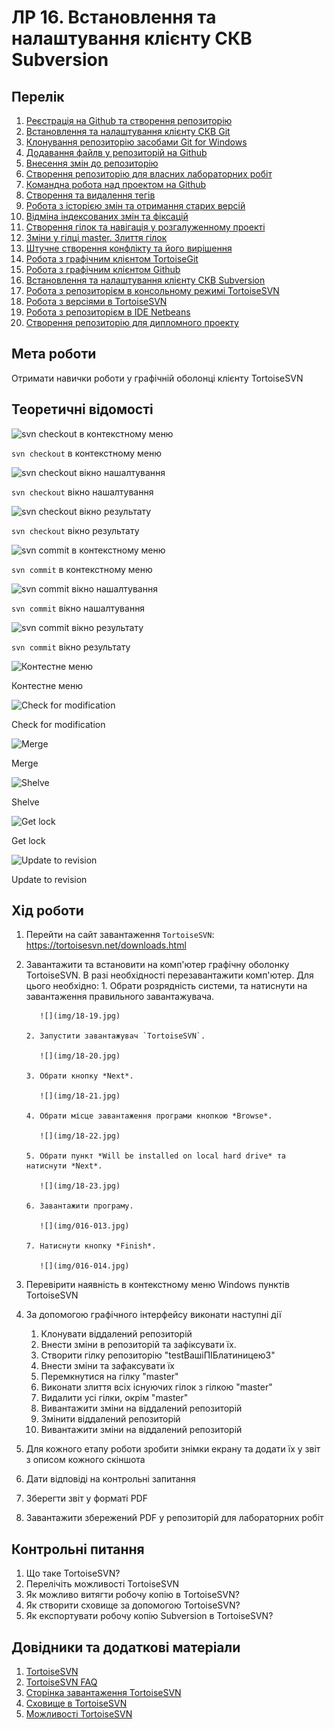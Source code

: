 # ЛР 16. Встановлення та налаштування клієнту СКВ Subversion

## Перелік

1. [Реєстрація на Github та створення репозиторію](lab-01.md)
2. [Встановлення та налаштування клієнту СКВ Git](lab-02.md)
3. [Клонування репозиторію засобами Git for Windows](lab-03.md)
4. [Додавання файлв у репозиторій на Github ](lab-04.md)
5. [Внесення змін до репозиторію](lab-05.md)
6. [Створення репозиторію для власних лабораторних робіт](lab-06.md)
7. [Командна робота над проектом на Github ](lab-07.md)
8. [Створення та видалення тегів](lab-08.md)
9. [Робота з історією змін та отримання старих версій](lab-09.md)
10. [Відміна індексованих змін та фіксацій](lab-10.md)
11. [Створення гілок та навігація у розгалуженному проекті](lab-11.md)
12. [Зміни у гілці master. Злиття гілок](lab-12.md)
13. [Штучне створення конфлікту та його вирішення](lab-13.md)
14. [Робота з графічним клієнтом TortoiseGit](lab-14.md)
15. [Робота з графічним клієнтом Github](lab-15.md)
16. [Встановлення та налаштування клієнту СКВ Subversion](lab-16.md)
17. [Робота з репозиторієм в консольному режимі TortoiseSVN](lab-17.md)
18. [Робота з версіями в TortoiseSVN](lab-18.md)
19. [Робота з репозиторієм в IDE Netbeans](lab-19.md)
20. [Створення репозиторію для дипломного проекту](lab-20.md)

## Мета роботи

Отримати навички роботи у графічній оболонці клієнту TortoiseSVN

## Теоретичні відомості

![`svn checkout` в контекстному меню](img/01-015.png)

`svn checkout` в контекстному меню

![`svn checkout` вікно нашалтування](img/02-015.png)

`svn checkout` вікно нашалтування

![`svn checkout` вікно результату](img/03-015.png)

`svn checkout` вікно результату

![`svn commit` в контекстному меню](img/04-015.png)

`svn commit` в контекстному меню

![`svn commit` вікно нашалтування](img/05-015.png)

`svn commit` вікно нашалтування

![`svn commit` вікно результату](img/06-015.png)

`svn commit` вікно результату

![Контестне меню](img/07-015.png)

Контестне меню

![Check for modification](img/08-015.png)

Check for modification

![Merge](img/09-015.png)

Merge

![Shelve](img/10-015.png)

Shelve

![Get lock](img/11-015.png)

Get lock

![Update to revision](img/12-015.png)

Update to revision

## Хід роботи

1.  Перейти на сайт завантаження `TortoiseSVN`: https://tortoisesvn.net/downloads.html
2.  Завантажити та встановити на комп'ютер графічну оболонку TortoiseSVN. В разі необхідності перезавантажити комп'ютер.
    Для цього необхідно: 1. Обрати розрядність системи, та натиcнути на завантаження правильного завантажувача.

           ![](img/18-19.jpg)

        2. Запустити завантажувач `TortoiseSVN`.

           ![](img/18-20.jpg)

        3. Обрати кнопку *Next*.

           ![](img/18-21.jpg)

        4. Обрати місце завантаження програми кнопкою *Browse*.

           ![](img/18-22.jpg)

        5. Обрати пункт *Will be installed on local hard drive* та натиснути *Next*.

           ![](img/18-23.jpg)

        6. Завантажити програму.

           ![](img/016-013.jpg)

        7. Натиснути кнопку *Finish*.

           ![](img/016-014.jpg)

3.  Перевірити наявність в контекстному меню Windows пунктів TortoiseSVN
4.  За допомогою графічного інтерфейсу виконати наступні дії

    1.  Клонувати віддалений репозиторій
    2.  Внести зміни в репозиторій та зафіксувати їх.
    3.  Створити гілку репозиторію "testВашіПІБлатиницею3"
    4.  Внести зміни та зафаксувати їх
    5.  Перемкнутися на гілку "master"
    6.  Виконати злиття всіх існуючих гілок з гілкою "master"
    7.  Видалити усі гілки, окрім "master"
    8.  Вивантажити зміни на віддалений репозиторій
    9.  Змінити віддалений репозиторій
    10. Вивантажити зміни на віддалений репозиторій

5.  Для кожного етапу роботи зробити знімки екрану та додати їх у звіт з описом кожного скіншота
6.  Дати відповіді на контрольні запитання
7.  Зберегти звіт у форматі PDF
8.  Завантажити збережений PDF у репозиторій для лабораторних робіт

## Контрольні питання

1.  Що таке TortoiseSVN?
2.  Перелічіть можливості TortoiseSVN
3.  Як можливо витягти робочу копію в TortoiseSVN?
4.  Як створити сховище за допомогою TortoiseSVN?
5.  Як експортувати робочу копію Subversion в TortoiseSVN?

## Довідники та додаткові матеріали

1.  [TortoiseSVN](https://tortoisesvn.net/)
2.  [TortoiseSVN FAQ](https://tortoisesvn.net/faq.html)
3.  [Сторінка завантаження TortoiseSVN](https://tortoisesvn.net/downloads.html)
4.  [Сховище в TortoiseSVN](https://tortoisesvn.net/docs/nightly/TortoiseSVN_ru/tsvn-repository.html)
5.  [Можливості TortoiseSVN](https://tortoisesvn.net/docs/release/TortoiseSVN_ru/tsvn-preface-features.html)
